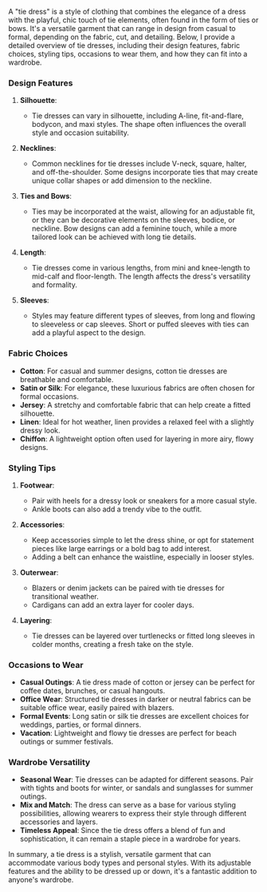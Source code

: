 A "tie dress" is a style of clothing that combines the elegance of a dress with the playful, chic touch of tie elements, often found in the form of ties or bows. It's a versatile garment that can range in design from casual to formal, depending on the fabric, cut, and detailing. Below, I provide a detailed overview of tie dresses, including their design features, fabric choices, styling tips, occasions to wear them, and how they can fit into a wardrobe.

### Design Features

1. **Silhouette**:
   - Tie dresses can vary in silhouette, including A-line, fit-and-flare, bodycon, and maxi styles. The shape often influences the overall style and occasion suitability.

2. **Necklines**:
   - Common necklines for tie dresses include V-neck, square, halter, and off-the-shoulder. Some designs incorporate ties that may create unique collar shapes or add dimension to the neckline.

3. **Ties and Bows**:
   - Ties may be incorporated at the waist, allowing for an adjustable fit, or they can be decorative elements on the sleeves, bodice, or neckline. Bow designs can add a feminine touch, while a more tailored look can be achieved with long tie details.

4. **Length**:
   - Tie dresses come in various lengths, from mini and knee-length to mid-calf and floor-length. The length affects the dress's versatility and formality.

5. **Sleeves**:
   - Styles may feature different types of sleeves, from long and flowing to sleeveless or cap sleeves. Short or puffed sleeves with ties can add a playful aspect to the design.

### Fabric Choices

- **Cotton**: For casual and summer designs, cotton tie dresses are breathable and comfortable.
- **Satin or Silk**: For elegance, these luxurious fabrics are often chosen for formal occasions.
- **Jersey**: A stretchy and comfortable fabric that can help create a fitted silhouette.
- **Linen**: Ideal for hot weather, linen provides a relaxed feel with a slightly dressy look.
- **Chiffon**: A lightweight option often used for layering in more airy, flowy designs.

### Styling Tips

1. **Footwear**:
   - Pair with heels for a dressy look or sneakers for a more casual style.
   - Ankle boots can also add a trendy vibe to the outfit.

2. **Accessories**:
   - Keep accessories simple to let the dress shine, or opt for statement pieces like large earrings or a bold bag to add interest.
   - Adding a belt can enhance the waistline, especially in looser styles.

3. **Outerwear**:
   - Blazers or denim jackets can be paired with tie dresses for transitional weather.
   - Cardigans can add an extra layer for cooler days.

4. **Layering**:
   - Tie dresses can be layered over turtlenecks or fitted long sleeves in colder months, creating a fresh take on the style.

### Occasions to Wear

- **Casual Outings**: A tie dress made of cotton or jersey can be perfect for coffee dates, brunches, or casual hangouts.
- **Office Wear**: Structured tie dresses in darker or neutral fabrics can be suitable office wear, easily paired with blazers.
- **Formal Events**: Long satin or silk tie dresses are excellent choices for weddings, parties, or formal dinners.
- **Vacation**: Lightweight and flowy tie dresses are perfect for beach outings or summer festivals.

### Wardrobe Versatility

- **Seasonal Wear**: Tie dresses can be adapted for different seasons. Pair with tights and boots for winter, or sandals and sunglasses for summer outings.
- **Mix and Match**: The dress can serve as a base for various styling possibilities, allowing wearers to express their style through different accessories and layers.
- **Timeless Appeal**: Since the tie dress offers a blend of fun and sophistication, it can remain a staple piece in a wardrobe for years.

In summary, a tie dress is a stylish, versatile garment that can accommodate various body types and personal styles. With its adjustable features and the ability to be dressed up or down, it's a fantastic addition to anyone's wardrobe.